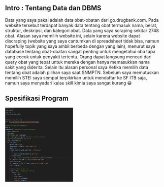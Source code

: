 ## Intro : Tentang Data dan DBMS
Data yang saya pakai adalah data obat-obatan dari go.drugbank.com. Pada website tersebut terdapat banyak data tentang obat termasuk nama, berat, struktur, deskripsi, dan kategori obat. Data yang saya scraping sekitar 2748 obat. Alasan saya memilih website ini, selain karena website dapat discraping (website yang saya cantumkan di spreadsheet tidak bisa, namun hopefully topik yang saya ambil berbeda dengan yang lain), menurut saya database tentang obat-obatan sangat penting untuk mengetahui oba tapa yang cocok untuk penyakit tertentu. Orang dapat langsung mencari dari query obat yang tepat untuk mereka dengan hanya memasukkan nama sakit yang diderita. Selain itu alasan personal saya Ketika memilih data tentang obat adalah pilihan saya saat SNMPTN. Sebelum saya memutuskan memilih STEI saya sempat terpikirkan untuk mendaftar ke SF ITB saja, namun saya menyadari kalau skill kimia saya sangat kurang :grin:

## Spesifikasi Program
<p>
    <img src="ss program1.png" width="220" height="240" />
</p>